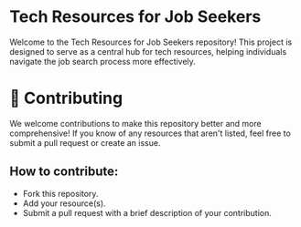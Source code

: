 # Tech Resources for Job Seekers

Welcome to the Tech Resources for Job Seekers repository! This project is designed to serve as a central hub for tech resources, helping individuals navigate the job search process more effectively.

# 🤝 Contributing

We welcome contributions to make this repository better and more comprehensive! If you know of any resources that aren't listed, feel free to submit a pull request or create an issue.

## How to contribute:

- Fork this repository.
- Add your resource(s).
- Submit a pull request with a brief description of your contribution.

